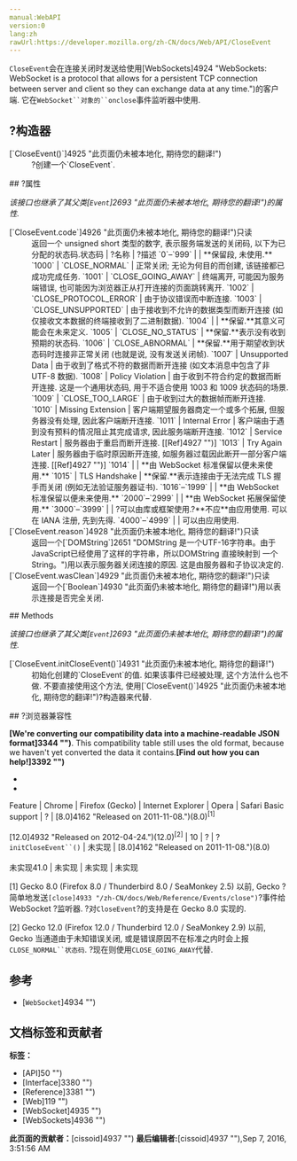```yaml
---
manual:WebAPI
version:0
lang:zh
rawUrl:https://developer.mozilla.org/zh-CN/docs/Web/API/CloseEvent
---
```






`CloseEvent`会在连接关闭时发送给使用[WebSockets]4924 "WebSockets: WebSocket is a protocol that allows for a persistent TCP connection between server and client so they can exchange data at any time.")的客户端. 它在`WebSocket``对象的``onclose`事件监听器中使用.


## ?构造器<a name="构造器"></a>
<dl><dt>[`CloseEvent()`]4925 "此页面仍未被本地化, 期待您的翻译!")</dt><dd>?创建一个`CloseEvent`.</dd></dl>
## ?属性<a name="属性"></a>


<em>该接口也继承了其父类[`Event`]2693 "此页面仍未被本地化, 期待您的翻译!")的属性.</em>

<dl><dt>[`CloseEvent.code`]4926 "此页面仍未被本地化, 期待您的翻译!")只读</dt><dd>返回一个 unsigned short 类型的数字, 表示服务端发送的关闭码, 以下为已分配的状态码.状态码 | ?名称 | ?描述 
`0`–`999` |  | **保留段, 未使用.** 
`1000` | `CLOSE_NORMAL` | 正常关闭; 无论为何目的而创建, 该链接都已成功完成任务. 
`1001` | `CLOSE_GOING_AWAY` | 终端离开, 可能因为服务端错误, 也可能因为浏览器正从打开连接的页面跳转离开. 
`1002` | `CLOSE_PROTOCOL_ERROR` | 由于协议错误而中断连接. 
`1003` | `CLOSE_UNSUPPORTED` | 由于接收到不允许的数据类型而断开连接 (如仅接收文本数据的终端接收到了二进制数据). 
`1004` |  | **保留.**其意义可能会在未来定义. 
`1005` | `CLOSE_NO_STATUS` | **保留.**表示没有收到预期的状态码. 
`1006` | `CLOSE_ABNORMAL` | **保留.**用于期望收到状态码时连接非正常关闭 (也就是说, 没有发送关闭帧). 
`1007` | Unsupported Data | 由于收到了格式不符的数据而断开连接 (如文本消息中包含了非 UTF-8 数据). 
`1008` | Policy Violation | 由于收到不符合约定的数据而断开连接. 这是一个通用状态码, 用于不适合使用 1003 和 1009 状态码的场景. 
`1009` | `CLOSE_TOO_LARGE` | 由于收到过大的数据帧而断开连接. 
`1010` | Missing Extension | 客户端期望服务器商定一个或多个拓展, 但服务器没有处理, 因此客户端断开连接. 
`1011` | Internal Error | 客户端由于遇到没有预料的情况阻止其完成请求, 因此服务端断开连接. 
`1012` | Service Restart | 服务器由于重启而断开连接. [[Ref]4927 "")] 
`1013` | Try Again Later | 服务器由于临时原因断开连接, 如服务器过载因此断开一部分客户端连接. [[Ref]4927 "")] 
`1014` |  | **由 WebSocket 标准保留以便未来使用.** 
`1015` | TLS Handshake | **保留.**表示连接由于无法完成 TLS 握手而关闭 (例如无法验证服务器证书). 
`1016`–`1999` |  | **由 WebSocket 标准保留以便未来使用.** 
`2000`–`2999` |  | **由 WebSocket 拓展保留使用.** 
`3000`–`3999` |  | ?可以由库或框架使用.?**不应**由应用使用. 可以在 IANA 注册, 先到先得. 
`4000`–`4999` |  | 可以由应用使用. 

</dd><dt>[`CloseEvent.reason`]4928 "此页面仍未被本地化, 期待您的翻译!")只读</dt><dd>返回一个[`DOMString`]2651 "DOMString 是一个UTF-16字符串。由于JavaScript已经使用了这样的字符串，所以DOMString 直接映射到 一个String。")用以表示服务器关闭连接的原因. 这是由服务器和子协议决定的.</dd><dt>[`CloseEvent.wasClean`]4929 "此页面仍未被本地化, 期待您的翻译!")只读</dt><dd>返回一个[`Boolean`]4930 "此页面仍未被本地化, 期待您的翻译!")用以表示连接是否完全关闭.</dd></dl>
## Methods<a name="Methods"></a>


<em>该接口也继承了其父类[`Event`]2693 "此页面仍未被本地化, 期待您的翻译!")的属性.</em>

<dl><dt>[`CloseEvent.initCloseEvent()`]4931 "此页面仍未被本地化, 期待您的翻译!")<i></i><i></i></dt><dd>初始化创建的`CloseEvent`的值. 如果该事件已经被处理, 这个方法什么也不做. 不要直接使用这个方法, 使用[`CloseEvent()`]4925 "此页面仍未被本地化, 期待您的翻译!")?构造器来代替.</dd></dl>
## ?浏览器兼容性<a name="浏览器兼容性"></a>


**[We&#39;re converting our compatibility data into a machine-readable JSON format]3344 "")**. This compatibility table still uses the old format, because we haven&#39;t yet converted the data it contains.**[Find out how you can help!]3392 "")**


* 
* 
Feature | Chrome | Firefox (Gecko) | Internet Explorer | Opera | Safari 
Basic support | ? | [8.0]4162 "Released on 2011-11-08.")(8.0)<sup>[1]</sup><br></br>[12.0]4932 "Released on 2012-04-24.")(12.0)<sup>[2]</sup> | 10 | ? | ? 
`initCloseEvent``()`<i></i> | 未实现 | [8.0]4162 "Released on 2011-11-08.")(8.0)<br></br>未实现41.0 | 未实现 | 未实现 | 未实现 





[1] Gecko 8.0 (Firefox 8.0 / Thunderbird 8.0 / SeaMonkey 2.5) 以前, Gecko ?简单地发送`[close]4933 "/zh-CN/docs/Web/Reference/Events/close")`?事件给 WebSocket ?监听器. ?对`CloseEvent`?的支持是在 Gecko 8.0 实现的.



[2] Gecko 12.0 (Firefox 12.0 / Thunderbird 12.0 / SeaMonkey 2.9) 以前, Gecko 当通道由于未知错误关闭, 或是错误原因不在标准之内时会上报`CLOSE_NORMAL``状态码`. ?现在则使用`CLOSE_GOING_AWAY`代替.


## 参考<a name="参考"></a>

* [`WebSocket`]4934 "")



## 文档标签和贡献者
**标签：**
* [API]50 "")
* [Interface]3380 "")
* [Reference]3381 "")
* [Web]119 "")
* [WebSocket]4935 "")
* [WebSockets]4936 "")

**此页面的贡献者：**[cissoid]4937 "")
**最后编辑者:**[cissoid]4937 ""),<time>Sep 7, 2016, 3:51:56 AM</time>


